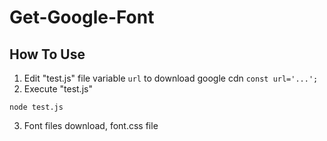 # Get-Google-Font

## How To Use
1. Edit "test.js" file variable ```url``` to download google cdn ```const url='...';```
2. Execute "test.js"
```
node test.js
```
3. Font files download, font.css file
